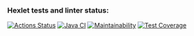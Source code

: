 ### Hexlet tests and linter status:
[![Actions Status](https://github.com/DUSHA20/java-project-72/actions/workflows/hexlet-check.yml/badge.svg)](https://github.com/DUSHA20/java-project-72/actions)
[![Java CI](https://github.com/DUSHA20/java-project-72/actions/workflows/main.yml/badge.svg)](https://github.com/DUSHA20/java-project-72/actions/workflows/main.yml)
[![Maintainability](https://api.codeclimate.com/v1/badges/676d7f912de74cf4a5cb/maintainability)](https://codeclimate.com/github/DUSHA20/java-project-72/maintainability)
[![Test Coverage](https://api.codeclimate.com/v1/badges/676d7f912de74cf4a5cb/test_coverage)](https://codeclimate.com/github/DUSHA20/java-project-72/test_coverage)